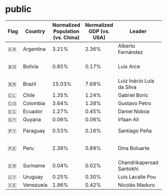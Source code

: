 # public

| Flag  | Country       | Normalized Population (vs. China) | Normalized GDP (vs. USA) | Leader                     | Capital       | Official Language          | Area (km²)    |
|-------|---------------|-----------------------------------|---------------------------|----------------------------|---------------|----------------------------|---------------|
| 🇦🇷   | Argentina     | 3.21%                            | 2.36%                    | Alberto Fernández          | Buenos Aires  | Spanish                    | 2,780,400     |
| 🇧🇴   | Bolivia       | 0.85%                            | 0.17%                    | Luis Arce                  | Sucre         | Spanish, Quechua, Aymara   | 1,098,581     |
| 🇧🇷   | Brazil        | 15.03%                           | 7.68%                    | Luiz Inácio Lula da Silva  | Brasília      | Portuguese                 | 8,515,767     |
| 🇨🇱   | Chile         | 1.35%                            | 1.24%                    | Gabriel Boric              | Santiago      | Spanish                    | 756,102       |
| 🇨🇴   | Colombia      | 3.64%                            | 1.38%                    | Gustavo Petro              | Bogotá        | Spanish                    | 1,141,748     |
| 🇪🇨   | Ecuador       | 1.27%                            | 0.45%                    | Daniel Noboa               | Quito         | Spanish                    | 283,561       |
| 🇬🇾   | Guyana        | 0.06%                            | 0.06%                    | Irfaan Ali                 | Georgetown    | English                    | 214,969       |
| 🇵🇾   | Paraguay      | 0.53%                            | 0.16%                    | Santiago Peña              | Asunción      | Spanish, Guaraní           | 406,752       |
| 🇵🇪   | Peru          | 2.38%                            | 0.89%                    | Dina Boluarte              | Lima          | Spanish, Quechua, Aymara   | 1,285,216     |
| 🇸🇷   | Suriname      | 0.04%                            | 0.02%                    | Chandrikapersad Santokhi   | Paramaribo    | Dutch                      | 163,820       |
| 🇺🇾   | Uruguay       | 0.25%                            | 0.30%                    | Luis Lacalle Pou           | Montevideo    | Spanish                    | 176,215       |
| 🇻🇪   | Venezuela     | 1.96%                            | 0.42%                    | Nicolás Maduro             | Caracas       | Spanish                    | 916,445       |
